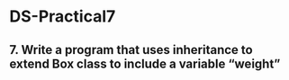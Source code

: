 # DS-Practical7
## 7.	Write a program that uses inheritance to extend Box class to include a variable “weight”
